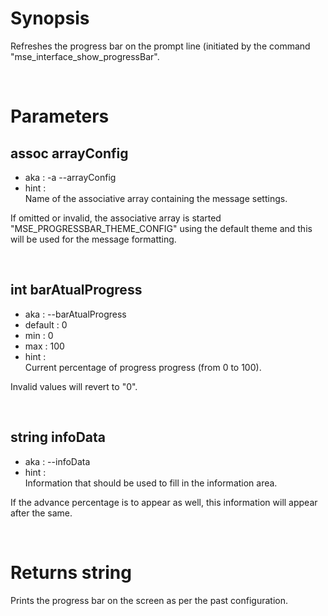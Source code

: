 # Synopsis

Refreshes the progress bar on the prompt line (initiated by the command
"mse_interface_show_progressBar".



&nbsp;

# Parameters

## assoc arrayConfig

- aka       : -a --arrayConfig
- hint      :  
  Name of the associative array containing the message settings.

If omitted or invalid, the associative array is started 
"MSE_PROGRESSBAR_THEME_CONFIG" using the default theme and this will be used 
for the message formatting.


&nbsp;

## int barAtualProgress

- aka       : --barAtualProgress
- default   : 0
- min       : 0
- max       : 100
- hint      :  
  Current percentage of progress progress (from 0 to 100).

Invalid values will revert to "0".


&nbsp;

## string infoData

- aka       : --infoData
- hint      :  
  Information that should be used to fill in the information area.

If the advance percentage is to appear as well, this information will appear 
after the same.



&nbsp;

# Returns string

Prints the progress bar on the screen as per the past configuration.